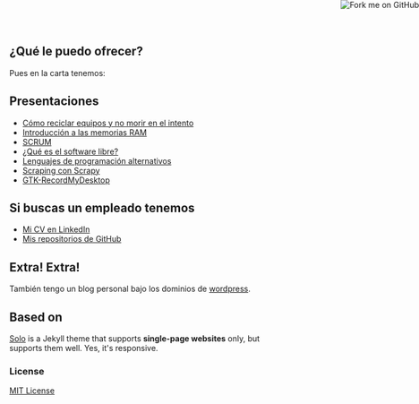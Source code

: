 ## ¿Qué le puedo ofrecer?

Pues en la carta tenemos:

## Presentaciones
* [Cómo reciclar equipos y no morir en el intento](http://www.slideshare.net/seravb/cmo-reciclar-equipos-y-no-morir-en-el-intento)
* [Introducción a las memorias RAM](http://www.slideshare.net/seravb/memorias-ram)
* [SCRUM](http://www.slideshare.net/seravb/scrum-12877046)
* [¿Qué es el software libre?](http://www.slideshare.net/seravb/software-libre-10260035)
* [Lenguajes de programación alternativos](http://www.slideshare.net/seravb/lenguajes-programacionalternativos)
* [Scraping con Scrapy](http://www.slideshare.net/seravb/scraping)
* [GTK-RecordMyDesktop](http://www.slideshare.net/seravb/gtkrecordmydesktop)


## Si buscas un empleado tenemos
* [Mi CV en LinkedIn](es.linkedin.com/in/serafinvelezbarrera/)
* [Mis repositorios de GitHub](http://github.com/seravb)


## Extra! Extra!
También tengo un blog personal bajo los dominios de [wordpress](https://seravb.wordpress.com/).


## Based on
[Solo](http://chibicode.github.io/solo) is a Jekyll theme that supports **single-page websites** only, but supports them well. Yes, it's responsive.

### License
[MIT License](http://chibicode.mit-license.org/)

<a href="https://github.com/chibicode/solo"><img style="position: absolute; top: 0; right: 0; border: 0;" src="https://s3.amazonaws.com/github/ribbons/forkme_right_darkblue_121621.png" alt="Fork me on GitHub"></a>
